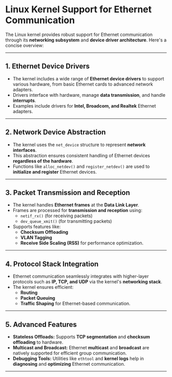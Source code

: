 # Linux Kernel Support for Ethernet Communication

The Linux kernel provides robust support for Ethernet communication through its **networking subsystem** and **device driver architecture**. Here's a concise overview:

---

## **1. Ethernet Device Drivers**
- The kernel includes a wide range of **Ethernet device drivers** to support various hardware, from basic Ethernet cards to advanced network adapters.
- Drivers interface with hardware, manage **data transmission**, and handle **interrupts**.
- Examples include drivers for **Intel, Broadcom, and Realtek** Ethernet adapters.

---

## **2. Network Device Abstraction**
- The kernel uses the `net_device` structure to represent **network interfaces**.
- This abstraction ensures consistent handling of Ethernet devices **regardless of the hardware**.
- Functions like `alloc_netdev()` and `register_netdev()` are used to **initialize and register** Ethernet devices.

---

## **3. Packet Transmission and Reception**
- The kernel handles **Ethernet frames** at the **Data Link Layer**.
- Frames are processed for **transmission and reception** using:
  - `netif_rx()` (for receiving packets)
  - `dev_queue_xmit()` (for transmitting packets)
- Supports features like:
  - **Checksum Offloading**
  - **VLAN Tagging**
  - **Receive Side Scaling (RSS)** for performance optimization.

---

## **4. Protocol Stack Integration**
- Ethernet communication seamlessly integrates with higher-layer protocols such as **IP, TCP, and UDP** via the kernel's **networking stack**.
- The kernel ensures efficient:
  - **Routing**
  - **Packet Queuing**
  - **Traffic Shaping** for Ethernet-based communication.

---

## **5. Advanced Features**
- **Stateless Offloads:** Supports **TCP segmentation** and **checksum offloading** to hardware.
- **Multicast and Broadcast:** Ethernet **multicast** and **broadcast** are natively supported for efficient group communication.
- **Debugging Tools:** Utilities like `ethtool` and **kernel logs** help in **diagnosing** and **optimizing** Ethernet communication.

---
